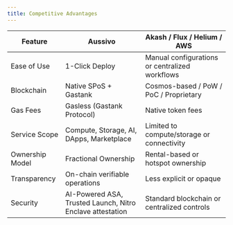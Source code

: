 ```yaml
---
title: Competitive Advantages
---
```


| Feature | Aussivo | Akash / Flux / Helium / AWS |
|---------|---------|----------------------------|
| Ease of Use | 1-Click Deploy | Manual configurations or centralized workflows |
| Blockchain | Native SPoS + Gastank | Cosmos-based / PoW / PoC / Proprietary |
| Gas Fees | Gasless (Gastank Protocol) | Native token fees |
| Service Scope | Compute, Storage, AI, DApps, Marketplace | Limited to compute/storage or connectivity |
| Ownership Model | Fractional Ownership | Rental-based or hotspot ownership |
| Transparency | On-chain verifiable operations | Less explicit or opaque |
| Security | AI-Powered ASA, Trusted Launch, Nitro Enclave attestation | Standard blockchain or centralized controls |